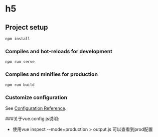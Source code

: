 # h5

## Project setup
```
npm install
```

### Compiles and hot-reloads for development
```
npm run serve
```

### Compiles and minifies for production
```
npm run build
```

### Customize configuration
See [Configuration Reference](https://cli.vuejs.org/config/).

###关于vue.config.js说明:
- 使用vue inspect --mode=production > output.js 可以查看到prod配置
